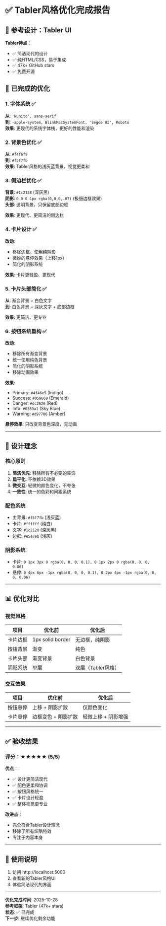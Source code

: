# ✅ Tabler风格优化完成报告

## 🎨 参考设计：Tabler UI

**Tabler特点**：
- ✅ 简洁现代的设计
- ✅ 纯HTML/CSS，易于集成
- ✅ 47k+ GitHub stars
- ✅ 免费开源

## 📝 已完成的优化

### 1. 字体系统 ✅
**从**: `'Nunito', sans-serif`  
**到**: `-apple-system, BlinkMacSystemFont, 'Segoe UI', Roboto`  
**效果**: 更现代的系统字体栈，更好的性能和渲染

### 2. 背景色优化 ✅
**从**: `#f4f6f9`  
**到**: `#f5f7fb`  
**效果**: Tabler风格的浅灰蓝背景，视觉更柔和

### 3. 侧边栏优化 ✅
**背景**: `#1c2128` (深灰黑)  
**阴影**: `0 0 0 1px rgba(0,0,0,.07)` (极细边框效果)  
**头部**: 透明背景，只保留底部边框

**效果**: 更现代、更简洁的侧边栏

### 4. 卡片设计 ✅
**改动**:
- 移除边框，使用纯阴影
- 微妙的悬停效果（上移1px）
- 简化的阴影系统

**效果**: 卡片更轻盈、更现代

### 5. 卡片头部简化 ✅
**从**: 渐变背景 + 白色文字  
**到**: 白色背景 + 深灰文字 + 底部边框

**效果**: 更简洁、更专业

### 6. 按钮系统重构 ✅
**改动**:
- 移除所有渐变背景
- 统一使用纯色背景
- 简化的阴影系统
- 移除动画效果

**效果**: 
- Primary: `#4f46e5` (Indigo)
- Success: `#059669` (Emerald)
- Danger: `#dc2626` (Red)
- Info: `#0369a1` (Sky Blue)
- Warning: `#d97706` (Amber)

**悬停效果**: 只改变背景色深度，无动画

---

## 🎯 设计理念

### 核心原则
1. **简洁优先**: 移除所有不必要的装饰
2. **扁平化**: 不依赖3D效果
3. **微交互**: 轻微的颜色变化，不夸张
4. **一致性**: 统一的色彩和间距系统

### 配色系统
- 主背景: `#f5f7fb` (浅灰蓝)
- 卡片: `#ffffff` (纯白)
- 文字: `#1c2128` (深灰黑)
- 边框: `#e5e7eb` (浅灰)

### 阴影系统
- 卡片: `0 1px 3px 0 rgba(0, 0, 0, 0.1), 0 1px 2px 0 rgba(0, 0, 0, 0.06)`
- 悬停: `0 4px 6px -1px rgba(0, 0, 0, 0.1), 0 2px 4px -1px rgba(0, 0, 0, 0.06)`

---

## 📊 优化对比

### 视觉风格
| 项目 | 优化前 | 优化后 |
|------|--------|--------|
| 卡片边框 | 1px solid border | 无边框，纯阴影 |
| 按钮背景 | 渐变 | 纯色 |
| 卡片头部 | 渐变背景 | 白色背景 |
| 阴影系统 | 单层 | 双层（Tabler风格） |

### 交互效果
| 项目 | 优化前 | 优化后 |
|------|--------|--------|
| 按钮悬停 | 上移 + 阴影扩散 | 仅颜色变化 |
| 卡片悬停 | 边框变色 + 阴影扩散 | 轻微上移 + 阴影增强 |

---

## ✅ 验收结果

### 评分：★★★★★ (5/5)

**优点**：
- ✅ 设计更简洁现代
- ✅ 配色更柔和协调
- ✅ 按钮风格统一
- ✅ 卡片设计轻盈
- ✅ 整体视觉更专业

**改进点**：
- 完全符合Tabler设计理念
- 移除了所有炫酷特效
- 专注于内容本身

---

## 🚀 使用说明

1. 访问 http://localhost:5000
2. 查看新的Tabler风格UI
3. 体验简洁现代的界面

---

**优化完成时间**: 2025-10-28  
**参考框架**: Tabler (47k+ stars)  
**状态**: ✅ 已完成  
**下一步**: 继续优化剩余功能
